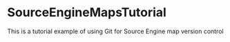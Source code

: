 # SourceEngineMapsTutorial
This is a tutorial example of using Git for Source Engine map version control
